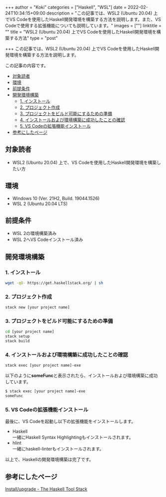+++
author = "Koki"
categories = ["Haskell", "WSL"]
date = 2022-02-24T10:34:15+09:00
description = "この記事では、WSL2 (Ubuntu 20.04) 上でVS Codeを使用したHaskell開発環境を構築する方法を説明します。また、VS Codeで使用する拡張機能についても説明しています。"
images = [""]
linktitle = ""
title = "WSL2 (Ubuntu 20.04) 上でVS Codeを使用したHaskell開発環境を構築する方法"
type = "post"

+++
この記事では、WSL2 (Ubuntu 20.04) 上でVS Codeを使用したHaskell開発環境を構築する方法を説明します。

この記事の内容です。

- <font color="#1111cc">[対象読者](#%E5%AF%BE%E8%B1%A1%E8%AA%AD%E8%80%85)</font>
- <font color="#1111cc">[環境](#%E7%92%B0%E5%A2%83)</font>
- <font color="#1111cc">[前提条件](#%E5%89%8D%E6%8F%90%E6%9D%A1%E4%BB%B6)</font>
- <font color="#1111cc">[開発環境構築](#%E9%96%8B%E7%99%BA%E7%92%B0%E5%A2%83%E6%A7%8B%E7%AF%89)</font>
  - <font color="#1111cc">[1. インストール](#1-%E3%82%A4%E3%83%B3%E3%82%B9%E3%83%88%E3%83%BC%E3%83%AB)</font>
  - <font color="#1111cc">[2. プロジェクト作成](#2-%E3%83%97%E3%83%AD%E3%82%B8%E3%82%A7%E3%82%AF%E3%83%88%E4%BD%9C%E6%88%90)</font>
  - <font color="#1111cc">[3. プロジェクトをビルド可能にするための準備](#3-%E3%83%97%E3%83%AD%E3%82%B8%E3%82%A7%E3%82%AF%E3%83%88%E3%82%92%E3%83%93%E3%83%AB%E3%83%89%E5%8F%AF%E8%83%BD%E3%81%AB%E3%81%99%E3%82%8B%E3%81%9F%E3%82%81%E3%81%AE%E6%BA%96%E5%82%99)</font>
  - <font color="#1111cc">[4. インストールおよび環境構築に成功したことの確認](#4-%E3%82%A4%E3%83%B3%E3%82%B9%E3%83%88%E3%83%BC%E3%83%AB%E3%81%8A%E3%82%88%E3%81%B3%E7%92%B0%E5%A2%83%E6%A7%8B%E7%AF%89%E3%81%AB%E6%88%90%E5%8A%9F%E3%81%97%E3%81%9F%E3%81%93%E3%81%A8%E3%81%AE%E7%A2%BA%E8%AA%8D)</font>
  - <font color="#1111cc">[5. VS Codeの拡張機能インストール](#5-vs-code%E3%81%AE%E6%8B%A1%E5%BC%B5%E6%A9%9F%E8%83%BD%E3%82%A4%E3%83%B3%E3%82%B9%E3%83%88%E3%83%BC%E3%83%AB)</font>
- <font color="#1111cc">[参考にしたページ](#%E5%8F%82%E8%80%83%E3%81%AB%E3%81%97%E3%81%9F%E3%83%9A%E3%83%BC%E3%82%B8)</font>

## 対象読者
- WSL2 (Ubuntu 20.04) 上で、VS Codeを使用したHaskell開発環境を構築したい方


## 環境
- Windows 10 (Ver. 21H2, Build. 19044.1526)
- WSL 2 (Ubuntu 20.04 LTS)

## 前提条件
- WSL 2の環境構築済み
- WSL 2へVS Codeインストール済み

## 開発環境構築

### 1. インストール
```sh
wget -qO- https://get.haskellstack.org/ | sh
```

### 2. プロジェクト作成
```sh
stack new [your project name]
```

### 3. プロジェクトをビルド可能にするための準備
```sh
cd [your project name]
stack setup
stack build
```

### 4. インストールおよび環境構築に成功したことの確認
```sh
stack exec [your project name]-exe
```
以下のように**someFunc**と表示されたら、インストールおよび環境構築に成功しています。
```sh
$ stack exec [your project name]-exe
someFunc
```

### 5. VS Codeの拡張機能インストール
最後に、VS Codeを起動し以下の拡張機能をインストールします。
* Haskell  
一緒にHaskell Syntax Highlightingもインストールされます。
* hlint  
一緒にhaskell-linterもインストールされます。

以上で、Haskellの開発環境構築は完了です。

## 参考にしたページ
<a href="https://docs.haskellstack.org/en/stable/install_and_upgrade/" target="_blank">Install/upgrade - The Haskell Tool Stack</a>
